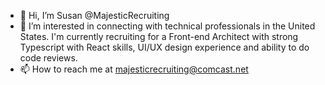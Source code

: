 - 👋 Hi, I’m Susan @MajesticRecruiting
- 👀 I’m interested in connecting with technical professionals in the United States. I'm currently recruiting for a Front-end Architect with strong Typescript with React skills, UI/UX design experience and ability to do code reviews.
- 📫 How to reach me at majesticrecruiting@comcast.net

<!---
MajesticRecruiting/MajesticRecruiting is a ✨ special ✨ repository because its `README.md` (this file) appears on your GitHub profile.
You can click the Preview link to take a look at your changes.
--->
